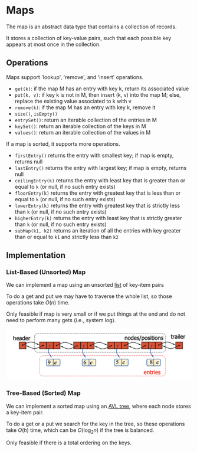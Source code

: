 # Maps

The map is an abstract data type that contains a collection of records. 

It stores a collection of key-value pairs, such that each possible key appears at most once in the collection.

## Operations

Maps support 'lookup', 'remove', and 'insert' operations.

- `get(k)`: if the map M has an entry with key k, return its associated value
- `put(k, v)`: if key k is not in M, then insert (k, v) into the map M; else, replace the existing value associated to k with v
- `remove(k)`: if the map M has an entry with key k, remove it
- `size()`, `isEmpty()`
- `entrySet()`: return an iterable collection of the entries in M
- `keySet()`: return an iterable collection of the keys in M
- `values()`: return an iterable collection of the values in M

If a map is sorted, it supports more operations.

- `firstEntry()` returns the entry with smallest key; if map is empty, returns null
- `lastEntry()` returns the entry with largest key; if map is empty, returns null
- `ceilingEntry(k)` returns the entry with least key that is greater than or equal to `k` (or null, if no such entry exists)
- `floorEntry(k)` returns the entry with greatest key that is less than or equal to `k` (or null, if no such entry exists)
- `lowerEntry(k)` returns the entry with greatest key that is strictly less than `k` (or null, if no such entry exists)
- `higherEntry(k)` returns the entry with least key that is strictly greater than `k` (or null, if no such entry exists)
- `subMap(k1, k2)` returns an iteration of all the entries with key greater than or equal to `k1` and strictly less than `k2`

## Implementation

### List-Based (Unsorted) Map

We can implement a map using an unsorted [list](./lists.md) of key-item pairs

To do a get and put we may have to traverse the whole list, so those operations take $O(n)$ time.

Only feasible if map is very small or if we put things at the end and do not need to perform many gets (i.e., system log).

![list-based-map](/images/list-based-map.png)

### Tree-Based (Sorted) Map

We can implement a sorted map using an [AVL tree](./avl-trees.md), where each node stores a key-item pair.

To do a get or a put we search for the key in the tree, so these operations take $O(h)$ time, which can be $O(\log_2n)$ if the tree is balanced.

Only feasible if there is a total ordering on the keys.